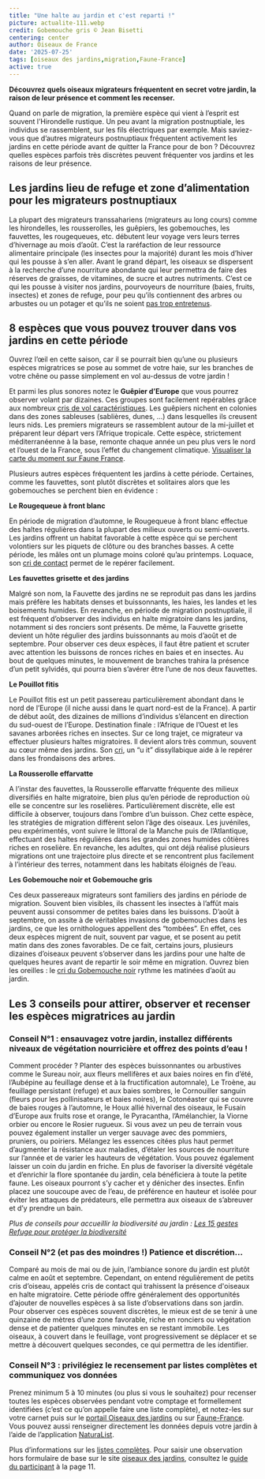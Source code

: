 ```yaml
---
title: "Une halte au jardin et c'est reparti !"
picture: actualite-111.webp
credit: Gobemouche gris © Jean Bisetti
centering: center
author: Oiseaux de France
date: '2025-07-25'
tags: [oiseaux des jardins,migration,Faune-France]
active: true
---
```

**Découvrez quels oiseaux migrateurs fréquentent en secret votre jardin, la raison de leur présence et comment les recenser.**

Quand on parle de migration, la première espèce qui vient à l’esprit est souvent l’Hirondelle rustique. Un peu avant la migration postnuptiale, les individus se rassemblent, sur les fils électriques par exemple. Mais saviez-vous que d’autres migrateurs postnuptiaux fréquentent activement les jardins en cette période avant de quitter la France pour de bon ? Découvrez quelles espèces parfois très discrètes peuvent fréquenter vos jardins et les raisons de leur présence.

## Les jardins lieu de refuge et zone d’alimentation pour les migrateurs postnuptiaux 
La plupart des migrateurs transsahariens (migrateurs au long cours) comme les hirondelles, les rousserolles, les guêpiers, les gobemouches, les fauvettes, les rougequeues, etc. débutent leur voyage vers leurs terres d’hivernage au mois d’août. C’est la raréfaction de leur ressource alimentaire principale (les insectes pour la majorité) durant les mois d’hiver qui les pousse à s’en aller. 
Avant le grand départ, les oiseaux se dispersent à la recherche d’une nourriture abondante qui leur permettra de faire des réserves de graisses, de vitamines, de sucre et autres nutriments. C’est ce qui les pousse à visiter nos jardins, pourvoyeurs de nourriture (baies, fruits, insectes) et  zones de refuge, pour peu qu’ils contiennent des arbres ou arbustes ou un potager et qu’ils ne soient [pas trop entretenus](https://www.lpo.fr/qui-sommes-nous/toutes-nos-actualites/articles/actus-2025/nature-au-jardin-le-mieux-a-faire-c-est-de-ne-rien-faire).

## 8 espèces que vous pouvez trouver dans vos jardins en cette période 

Ouvrez l’œil en cette saison, car il se pourrait bien qu’une ou plusieurs espèces migratrices se pose au sommet de votre haie, sur les branches de votre chêne ou passe simplement en vol au-dessus de votre jardin !

Et parmi les plus sonores notez le **Guêpier d’Europe** que vous pourrez observer volant par dizaines. Ces groupes sont facilement repérables grâce aux nombreux [cris de vol caractéristiques](https://xeno-canto.org/938008). Les guêpiers nichent en colonies dans des zones sableuses (sablières, dunes, …) dans lesquelles ils creusent leurs nids. Les premiers migrateurs se rassemblent autour de la mi-juillet et préparent leur départ vers l’Afrique tropicale. Cette espèce, strictement méditerranéenne à la base, remonte chaque année un peu plus vers le nord et l’ouest de la France, sous l’effet du changement climatique. [Visualiser la carte du moment sur Faune France](https://www.faune-france.org/index.php?m_id=30221). 

Plusieurs autres espèces fréquentent les jardins à cette période. Certaines, comme les fauvettes, sont plutôt discrètes et solitaires alors que les gobemouches se perchent bien en évidence :

**Le Rougequeue à front blanc**

En période de migration d’automne, le Rougequeue à front blanc effectue des haltes régulières dans la plupart des milieux ouverts ou semi-ouverts. Les jardins offrent un habitat favorable à cette espèce qui se perchent volontiers sur les piquets de clôture ou des branches basses. A cette période, les mâles ont un plumage moins coloré qu’au printemps. Loquace, son [cri de contact](https://xeno-canto.org/793103) permet de le repérer facilement.  

**Les fauvettes grisette et des jardins**

Malgré son nom, la Fauvette des jardins ne se reproduit pas dans les jardins mais préfère les habitats denses et buissonnants, les haies, les landes et les boisements humides. En revanche, en période de migration postnuptiale, il est fréquent d’observer des individus en halte migratoire dans les jardins, notamment si des ronciers sont présents. 
De même, la Fauvette grisette devient un hôte régulier des jardins buissonnants au mois d’août et de septembre. 
Pour observer ces deux espèces, il faut être patient et scruter avec attention les buissons de ronces riches en baies et en insectes. Au bout de quelques minutes, le mouvement de branches trahira la présence d’un petit sylvidés, qui pourra bien s’avérer être l’une de nos deux fauvettes.

**Le Pouillot fitis**

Le Pouillot fitis est un petit passereau particulièrement abondant dans le nord de l’Europe (il niche aussi dans le quart nord-est de la France). A partir de début août, des dizaines de millions d’individus s’élancent en direction du sud-ouest de l’Europe. Destination finale : l’Afrique de l’Ouest et les savanes arborées riches en insectes. Sur ce long trajet, ce migrateur va effectuer plusieurs haltes migratoires. Il devient alors très commun, souvent au cœur même des jardins. Son [cri](https://xeno-canto.org/743077), un “u it” dissyllabique aide à le repérer dans les frondaisons des arbres. 

**La Rousserolle effarvatte**

A l’instar des fauvettes, la Rousserolle effarvatte fréquente des milieux diversifiés en halte migratoire, bien plus qu’en période de reproduction où elle se concentre sur les roselières. Particulièrement discrète, elle est difficile à observer, toujours dans l’ombre d’un buisson. Chez cette espèce, les stratégies de migration diffèrent selon l’âge des oiseaux. Les juvéniles, peu expérimentés, vont suivre le littoral de la Manche puis de l’Atlantique, effectuant des haltes régulières dans les grandes zones humides côtières riches en roselière. En revanche, les adultes, qui ont déjà réalisé plusieurs migrations ont une trajectoire plus directe et se rencontrent plus facilement à l’intérieur des terres, notamment dans les habitats éloignés de l’eau.

**Les Gobemouche noir et Gobemouche gris**

Ces deux passereaux migrateurs sont familiers des jardins en période de migration. Souvent bien visibles, ils chassent les insectes à l’affût mais peuvent aussi consommer de petites baies dans les buissons.  D’août à septembre, on assite à de véritables invasions de gobemouches dans les jardins, ce que les ornithologues appellent des “tombées”. En effet, ces deux espèces migrent de nuit, souvent par vague, et se posent au petit matin dans des zones favorables. De ce fait, certains jours, plusieurs dizaines d’oiseaux peuvent s’observer dans les jardins pour une halte de quelques heures avant de repartir le soir même en migration. Ouvrez bien les oreilles : le [cri du Gobemouche noir](https://xeno-canto.org/826448) rythme les matinées d’août au jardin. 

## Les 3 conseils pour attirer, observer et recenser les espèces migratrices au jardin
### Conseil N°1 : ensauvagez votre jardin, installez différents niveaux de végétation nourricière et offrez des points d’eau ! 
Comment procéder ? 
Planter des espèces buissonnantes ou arbustives comme le Sureau noir, aux fleurs mellifères et aux baies noires en fin d’été, l’Aubépine au feuillage dense et à la fructification automnale), Le Troène, au feuillage persistant (refuge) et aux baies sombres, le Cornouiller sanguin (fleurs pour les pollinisateurs et baies noires), le Cotonéaster qui se couvre de baies rouges à l’automne, le Houx allié hivernal des oiseaux, le Fusain d’Europe aux fruits rose et orange, le Pyracantha, l’Amélanchier, la Viorne orbier ou encore le Rosier rugueux. 
Si vous avez un peu de terrain vous pouvez également installer un verger sauvage avec des pommiers, pruniers, ou poiriers. 
Mélangez les essences citées plus haut permet d’augmenter la résistance aux maladies, d’étaler les sources de nourriture sur l’année et de varier les hauteurs de végétation.
Vous pouvez également laisser un coin du jardin en friche. En plus de favoriser la diversité végétale et d’enrichir la flore spontanée du jardin, cela bénéficiera à toute la petite faune. Les oiseaux pourront s’y cacher et y dénicher des insectes. Enfin placez une soucoupe avec de l’eau, de préférence en hauteur et isolée pour éviter les attaques de prédateurs, elle permettra aux oiseaux de s’abreuver et d’y prendre un bain.

*Plus de conseils pour accueillir la biodiversité au jardin : [Les 15 gestes Refuge pour protéger la biodiversité](https://www.lpo.fr/la-lpo-en-actions/mobilisation-citoyenne/refuges-lpo/les-15-gestes-refuges/mosaique-15-gestes/les-15-gestes-refuges-pour-proteger-la-biodiversite)*

### Conseil N°2 (et pas des moindres !) Patience et discrétion...
Comparé au mois de mai ou de juin, l’ambiance sonore du jardin est plutôt calme en août et septembre. Cependant, on entend régulièrement de petits cris d’oiseau, appelés cris de contact qui trahissent la présence d'oiseaux en halte migratoire. Cette période offre généralement des opportunités d’ajouter de nouvelles espèces à sa liste d’observations dans son jardin. Pour observer ces espèces souvent discrètes, le mieux est de se tenir à une quinzaine de mètres d’une zone favorable, riche en ronciers ou végétation dense et de patienter quelques minutes en se restant immobile. Les oiseaux, à couvert dans le feuillage, vont progressivement se déplacer et se mettre à découvert quelques secondes, ce qui permettra de les identifier.

### Conseil N°3 : privilégiez le recensement par listes complètes et communiquez vos données 
Prenez minimum 5 à 10 minutes (ou plus si vous le souhaitez) pour recenser toutes les espèces observées pendant votre comptage et formellement identifiées (c’est ce qu’on appelle faire une liste complète), et notez-les sur votre carnet puis sur le [portail Oiseaux des jardins](https://www.oiseauxdesjardins.fr/) ou sur [Faune-France](https://www.faune-france.org/). Vous pouvez aussi renseigner directement les données depuis votre jardin à l’aide de l’application [NaturaList](https://www.faune-france.org/index.php?m_id=20015). 

Plus d’informations sur les [listes complètes](https://www.youtube.com/watch?v=rFSgvLv3lj8&list=PLrw_QRwQrnAUS1hX6g9ghYRNFsZKk8ywn&index=5). 
Pour saisir une observation hors formulaire de base sur le site [oiseaux des jardins](https://www.oiseauxdesjardins.fr/), consultez le [guide du participant](https://cdnfiles2.biolovision.net/www.oiseauxdesjardins.fr/userfiles/Guideaideparticipation.pdf) à la page 11.


